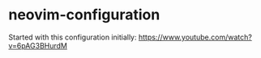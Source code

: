 # neovim-configuration
Started with this configuration initially: https://www.youtube.com/watch?v=6pAG3BHurdM

